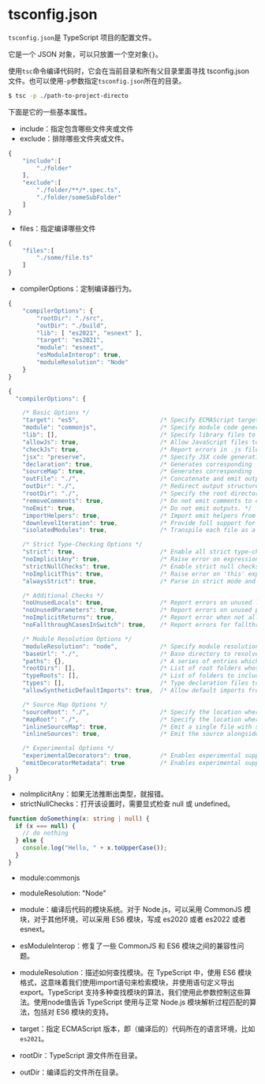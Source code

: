 # tsconfig.json

`tsconfig.json`是 TypeScript 项目的配置文件。

它是一个 JSON 对象，可以只放置一个空对象`{}`。

使用`tsc`命令编译代码时，它会在当前目录和所有父目录里面寻找 tsconfig.json 文件。也可以使用`-p`参数指定`tsconfig.json`所在的目录。

```bash
$ tsc -p ./path-to-project-directo
```

下面是它的一些基本属性。

- include：指定包含哪些文件夹或文件
- exclude：排除哪些文件夹或文件。

```typescript
{
    "include":[
        "./folder"
    ],
    "exclude":[
        "./folder/**/*.spec.ts",
        "./folder/someSubFolder"
    ]
}
```

- files：指定编译哪些文件

```typescript
{
    "files":[
        "./some/file.ts"
    ]
}
```

- compilerOptions：定制编译器行为。

```javascript
{
    "compilerOptions": {
        "rootDir": "./src",
        "outDir": "./build",
        "lib": [ "es2021", "esnext" ],
        "target": "es2021",
        "module": "esnext",
        "esModuleInterop": true,
        "moduleResolution": "Node"
    }
}
```

```typescript
{
  "compilerOptions": {

    /* Basic Options */                       
    "target": "es5",                       /* Specify ECMAScript target version: 'ES3' (default), 'ES5', 'ES2015', 'ES2016', 'ES2017', or 'ESNEXT'. */
    "module": "commonjs",                  /* Specify module code generation: 'commonjs', 'amd', 'system', 'umd' or 'es2015'. */
    "lib": [],                             /* Specify library files to be included in the compilation:  */
    "allowJs": true,                       /* Allow JavaScript files to be compiled. */
    "checkJs": true,                       /* Report errors in .js files. */
    "jsx": "preserve",                     /* Specify JSX code generation: 'preserve', 'react-native', or 'react'. */
    "declaration": true,                   /* Generates corresponding '.d.ts' file. */
    "sourceMap": true,                     /* Generates corresponding '.map' file. */
    "outFile": "./",                       /* Concatenate and emit output to single file. */
    "outDir": "./",                        /* Redirect output structure to the directory. */
    "rootDir": "./",                       /* Specify the root directory of input files. Use to control the output directory structure with --outDir. */
    "removeComments": true,                /* Do not emit comments to output. */
    "noEmit": true,                        /* Do not emit outputs. */
    "importHelpers": true,                 /* Import emit helpers from 'tslib'. */
    "downlevelIteration": true,            /* Provide full support for iterables in 'for-of', spread, and destructuring when targeting 'ES5' or 'ES3'. */
    "isolatedModules": true,               /* Transpile each file as a separate module (similar to 'ts.transpileModule'). */

    /* Strict Type-Checking Options */        
    "strict": true,                        /* Enable all strict type-checking options. */
    "noImplicitAny": true,                 /* Raise error on expressions and declarations with an implied 'any' type. */
    "strictNullChecks": true,              /* Enable strict null checks. */
    "noImplicitThis": true,                /* Raise error on 'this' expressions with an implied 'any' type. */
    "alwaysStrict": true,                  /* Parse in strict mode and emit "use strict" for each source file. */

    /* Additional Checks */                   
    "noUnusedLocals": true,                /* Report errors on unused locals. */
    "noUnusedParameters": true,            /* Report errors on unused parameters. */
    "noImplicitReturns": true,             /* Report error when not all code paths in function return a value. */
    "noFallthroughCasesInSwitch": true,    /* Report errors for fallthrough cases in switch statement. */

    /* Module Resolution Options */           
    "moduleResolution": "node",            /* Specify module resolution strategy: 'node' (Node.js) or 'classic' (TypeScript pre-1.6). */
    "baseUrl": "./",                       /* Base directory to resolve non-absolute module names. */
    "paths": {},                           /* A series of entries which re-map imports to lookup locations relative to the 'baseUrl'. */
    "rootDirs": [],                        /* List of root folders whose combined content represents the structure of the project at runtime. */
    "typeRoots": [],                       /* List of folders to include type definitions from. */
    "types": [],                           /* Type declaration files to be included in compilation. */
    "allowSyntheticDefaultImports": true,  /* Allow default imports from modules with no default export. This does not affect code emit, just typechecking. */

    /* Source Map Options */                  
    "sourceRoot": "./",                    /* Specify the location where debugger should locate TypeScript files instead of source locations. */
    "mapRoot": "./",                       /* Specify the location where debugger should locate map files instead of generated locations. */
    "inlineSourceMap": true,               /* Emit a single file with source maps instead of having a separate file. */
    "inlineSources": true,                 /* Emit the source alongside the sourcemaps within a single file; requires '--inlineSourceMap' or '--sourceMap' to be set. */

    /* Experimental Options */                
    "experimentalDecorators": true,        /* Enables experimental support for ES7 decorators. */
    "emitDecoratorMetadata": true          /* Enables experimental support for emitting type metadata for decorators. */
  }
}
```

- noImplicitAny：如果无法推断出类型，就报错。
- strictNullChecks：打开该设置时，需要显式检查 null 或 undefined。

```typescript
function doSomething(x: string | null) {
  if (x === null) {
    // do nothing
  } else {
    console.log("Hello, " + x.toUpperCase());
  }
}
```

- module:commonjs
- moduleResolution: "Node"

- module：编译后代码的模块系统。对于 Node.js，可以采用 CommonJS 模块，对于其他环境，可以采用 ES6 模块，写成 es2020 或者 es2022 或者 esnext。
- esModuleInterop：修复了一些 CommonJS 和 ES6 模块之间的兼容性问题。
- moduleResolution：描述如何查找模块。在 TypeScript 中，使用 ES6 模块格式，这意味着我们使用import语句来检索模块，并使用语句定义导出export。TypeScript 支持多种查找模块的算法，我们使用此参数控制这些算法。使用node值告诉 TypeScript 使用与正常 Node.js 模块解析过程匹配的算法，包括对 ES6 模块的支持。
- target：指定 ECMAScript 版本，即（编译后的）代码所在的语言环境，比如`es2021`。
- rootDir：TypeScript 源文件所在目录。
- outDir：编译后的文件所在目录。